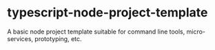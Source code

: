 # typescript-node-project-template
A basic node project template suitable for command line tools, micro-services, prototyping, etc.
